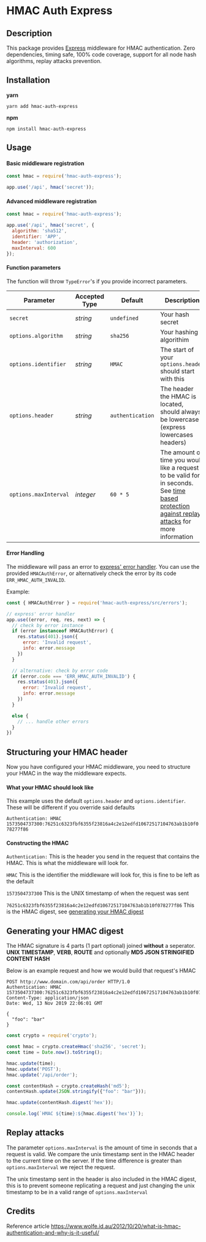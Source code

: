 # HMAC Auth Express

## Description

This package provides [Express](https://expressjs.com/) middleware for HMAC authentication. Zero dependencies, timing safe, 100% code coverage, support for all node hash algorithms, replay attacks prevention.

## Installation

**yarn**

`yarn add hmac-auth-express`

**npm**

`npm install hmac-auth-express`

## Usage

#### Basic middleware registration

```javascript
const hmac = require('hmac-auth-express');

app.use('/api', hmac('secret'));
```

#### Advanced middleware registration

```javascript
const hmac = require('hmac-auth-express');

app.use('/api', hmac('secret', {
  algorithm: 'sha512',
  identifier: 'APP',
  header: 'authorization',
  maxInterval: 600
});
```

#### Function parameters

The function will throw `TypeError`'s if you provide incorrect parameters.

| Parameter  | Accepted Type  | Default  | Description  |
|---|---|---|---|
| `secret`  | *string*  | `undefined`  | Your hash secret  |
| `options.algorithm`  | *string*  | `sha256`  | Your hashing algorithim  |
| `options.identifier`  | *string*  | `HMAC`  | The start of your `options.header` should start with this  |
| `options.header`  | *string*  | `authentication`  | The header the HMAC is located, should always be lowercase (express lowercases headers)  |
| `options.maxInterval`  | *integer*  | `60 * 5`  | The amount of time you would like a request to be valid for, in seconds. See [time based protection against replay attacks](#replay-attacks) for more information  |

#### Error Handling

The middleware will pass an error to [express' error handler](http://expressjs.com/en/guide/error-handling.html#writing-error-handlers). You can use the provided `HMACAuthError`, or alternatively check the error by its code `ERR_HMAC_AUTH_INVALID`.

Example:

```javascript
const { HMACAuthError } = require('hmac-auth-express/src/errors');

// express' error handler
app.use((error, req, res, next) => {
  // check by error instance
  if (error instanceof HMACAuthError) {
    res.status(401).json({
      error: 'Invalid request',
      info: error.message
    })
  }

  // alternative: check by error code
  if (error.code === 'ERR_HMAC_AUTH_INVALID') {
    res.status(401).json({
      error: 'Invalid request',
      info: error.message
    })
  }

  else {
    // ... handle other errors
  }
})
```

## Structuring your HMAC header

Now you have configured your HMAC middleware, you need to structure your HMAC in the way the middleware expects.

#### What your HMAC should look like

This example uses the default `options.header` and `options.identifier`. These will be different if you override said defaults

`Authentication: HMAC 1573504737300:76251c6323fbf6355f23816a4c2e12edfd10672517104763ab1b10f078277f86`

#### Constructing the HMAC

`Authentication:` This is the header you send in the request that contains the HMAC. This is what the middleware will look for.

`HMAC` This is the identifier the middleware will look for, this is fine to be left as the default

`1573504737300` This is the UNIX timestamp of when the request was sent

`76251c6323fbf6355f23816a4c2e12edfd10672517104763ab1b10f078277f86` This is the HMAC digest, see [generating your HMAC digest](#generating-your-hmac-digest)

## Generating your HMAC digest

The HMAC signature is 4 parts (1 part optional) joined **without** a seperator. **UNIX TIMESTAMP**, **VERB**, **ROUTE** and optionally **MD5 JSON STRINGIFIED CONTENT HASH**

Below is an example request and how we would build that request's HMAC

```
POST http://www.domain.com/api/order HTTP/1.0
Authentication: HMAC 1573504737300:76251c6323fbf6355f23816a4c2e12edfd10672517104763ab1b10f078277f86
Content-Type: application/json
Date: Wed, 13 Nov 2019 22:06:01 GMT

{
  "foo": "bar"
}
```

```javascript
const crypto = require('crypto');

const hmac = crypto.createHmac('sha256', 'secret');
const time = Date.now().toString();

hmac.update(time);
hmac.update('POST');
hmac.update('/api/order');

const contentHash = crypto.createHash('md5');
contentHash.update(JSON.stringify({"foo": "bar"}));

hmac.update(contentHash.digest('hex'));

console.log(`HMAC ${time}:${hmac.digest('hex')}`);
```

## Replay attacks

The parameter `options.maxInterval` is the amount of time in seconds that a request is valid. We compare the unix timestamp sent in the HMAC header to the current time on the server. If the time difference is greater than `options.maxInterval` we reject the request.

The unix timestamp sent in the header is also included in the HMAC digest, this is to prevent someone replicating a request and just changing the unix timestamp to be in a valid range of `options.maxInterval`

## Credits

Reference article https://www.wolfe.id.au/2012/10/20/what-is-hmac-authentication-and-why-is-it-useful/
